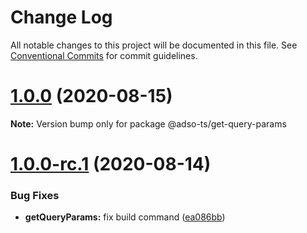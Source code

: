 # Change Log

All notable changes to this project will be documented in this file.
See [Conventional Commits](https://conventionalcommits.org) for commit guidelines.

# [1.0.0](https://github.com/adam-sokolowski/frontend-utils/compare/@adso-ts/get-query-params@1.0.0-rc.1...@adso-ts/get-query-params@1.0.0) (2020-08-15)

**Note:** Version bump only for package @adso-ts/get-query-params





# [1.0.0-rc.1](https://github.com/adam-sokolowski/frontend-utils/compare/@adso-ts/get-query-params@1.1.0...@adso-ts/get-query-params@1.0.0-rc.1) (2020-08-14)


### Bug Fixes

* **getQueryParams:** fix build command ([ea086bb](https://github.com/adam-sokolowski/frontend-utils/commit/ea086bb38ee0736b3f83e757cb6b61628b14281c))
